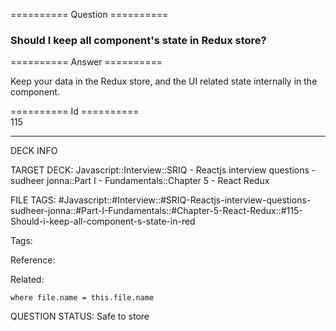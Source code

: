 ========== Question ==========  

### Should I keep all component's state in Redux store?  

========== Answer ==========  

Keep your data in the Redux store, and the UI related state internally in the component.

========== Id ==========  
115

---

DECK INFO

TARGET DECK: Javascript::Interview::SRIQ - Reactjs interview questions - sudheer jonna::Part I - Fundamentals::Chapter 5 - React Redux

FILE TAGS: #Javascript::#Interview::#SRIQ-Reactjs-interview-questions-sudheer-jonna::#Part-I-Fundamentals::#Chapter-5-React-Redux::#115-Should-i-keep-all-component-s-state-in-red

Tags:

Reference:

Related:

```dataview
where file.name = this.file.name
```

QUESTION STATUS: Safe to store
